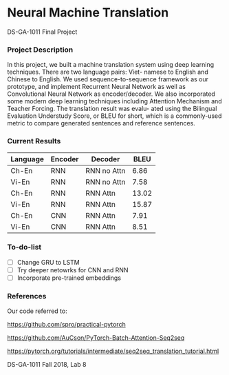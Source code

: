 # Neural Machine Translation

DS-GA-1011 Final Project

### Project Description

In this project, we built a machine translation system using deep learning techniques. There are two language pairs: Viet- namese to English and Chinese to English. We used sequence-to-sequence framework as our prototype, and implement Recurrent Neural Network as well as Convolutional Neural Network as encoder/decoder. We also incorporated some modern deep learning techniques including Attention Mechanism and Teacher Forcing. The translation result was evalu- ated using the Bilingual Evaluation Understudy Score, or BLEU for short, which is a commonly-used metric to compare generated sentences and reference sentences.


### Current Results

| Language  | Encoder | Decoder | BLEU |
| ------------- | ------------- |------------- | ------------- |
| Ch-En  | RNN | RNN no Attn | 6.86 |
| Vi-En  | RNN | RNN no Attn | 7.58 |
| Ch-En  | RNN | RNN Attn | 13.02 |
| Vi-En  | RNN | RNN Attn | 15.87 |
| Ch-En  | CNN | RNN Attn | 7.91 |
| Vi-En  | CNN  | RNN Attn | 8.51 |

### To-do-list

- [ ] Change GRU to LSTM
- [ ] Try deeper netowrks for CNN and RNN
- [ ] Incorporate pre-trained embeddings

### References

Our code referred to: 

https://github.com/spro/practical-pytorch

https://github.com/AuCson/PyTorch-Batch-Attention-Seq2seq

https://pytorch.org/tutorials/intermediate/seq2seq_translation_tutorial.html

DS-GA-1011 Fall 2018, Lab 8


